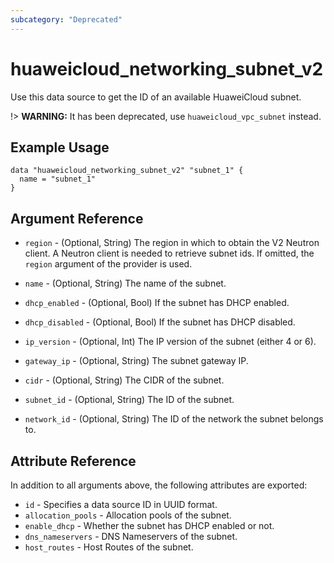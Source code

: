 ```yaml
---
subcategory: "Deprecated"
---
```


# huaweicloud\_networking\_subnet\_v2

Use this data source to get the ID of an available HuaweiCloud subnet.

!> **WARNING:** It has been deprecated, use `huaweicloud_vpc_subnet` instead.

## Example Usage

```hcl
data "huaweicloud_networking_subnet_v2" "subnet_1" {
  name = "subnet_1"
}
```

## Argument Reference

* `region` - (Optional, String) The region in which to obtain the V2 Neutron client. A Neutron client is needed to
  retrieve subnet ids. If omitted, the
  `region` argument of the provider is used.

* `name` - (Optional, String) The name of the subnet.

* `dhcp_enabled` - (Optional, Bool) If the subnet has DHCP enabled.

* `dhcp_disabled` - (Optional, Bool) If the subnet has DHCP disabled.

* `ip_version` - (Optional, Int) The IP version of the subnet (either 4 or 6).

* `gateway_ip` - (Optional, String) The subnet gateway IP.

* `cidr` - (Optional, String) The CIDR of the subnet.

* `subnet_id` - (Optional, String) The ID of the subnet.

* `network_id` - (Optional, String) The ID of the network the subnet belongs to.

## Attribute Reference

In addition to all arguments above, the following attributes are exported:

* `id` - Specifies a data source ID in UUID format.
* `allocation_pools` - Allocation pools of the subnet.
* `enable_dhcp` - Whether the subnet has DHCP enabled or not.
* `dns_nameservers` - DNS Nameservers of the subnet.
* `host_routes` - Host Routes of the subnet.
